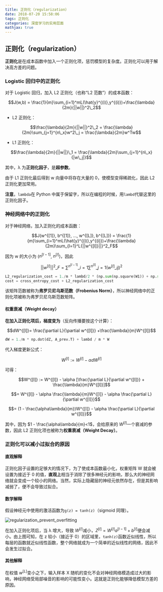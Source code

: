 ```yaml
---
title: 正则化（regularization）
date: 2018-07-20 15:58:06
tags: 正则化
categories: 深度学习的实用层面
mathjax: true
---
```

## 正则化（regularization）

**正则化**是在成本函数中加入一个正则化项，惩罚模型的复杂度。正则化可以用于解决高方差的问题。

### Logistic 回归中的正则化

对于 Logistic 回归，加入 L2 正则化（也称“L2 范数”）的成本函数：

$$J(w,b) = \frac{1}{m}\sum_{i=1}^mL(\hat{y}^{(i)},y^{(i)})+\frac{\lambda}{2m}{||w||}^2\_2$$

* L2 正则化：

$$\frac{\lambda}{2m}{||w||}^2\_2 = \frac{\lambda}{2m}\sum_{j=1}^{n\_x}w^2\_j = \frac{\lambda}{2m}w^Tw$$

* L1 正则化：

$$\frac{\lambda}{2m}{||w||}\_1 = \frac{\lambda}{2m}\sum_{j=1}^{n\_x}{|w\_j|}$$

其中，λ 为**正则化因子**，是**超参数**。

由于 L1 正则化最后得到 w 向量中将存在大量的 0，使模型变得稀疏化，因此 L2 正则化更加常用。

**注意**，`lambda`在 Python 中属于保留字，所以在编程的时候，用`lambd`代替这里的正则化因子。

### 神经网络中的正则化

对于神经网络，加入正则化的成本函数：

$$J(w^{[1]}, b^{[1]}, ..., w^{[L]}, b^{[L]}) = \frac{1}{m}\sum_{i=1}^mL(\hat{y}^{(i)},y^{(i)})+\frac{\lambda}{2m}\sum_{l=1}^L{||w^{[l]}||}^2_F$$

因为 w 的大小为 ($n^{[l−1]}$, $n^{[l]}$)，因此

$${||w^{[l]}||}^2\_F = \sum^{n^{[l-1]}}\_{i=1}\sum^{n^{[l]}}\_{j=1}(w^{[l]}\_{ij})^2$$

```python
L2_regularization_cost = 1./m * lambd/2 * (np.sum(np.square(W1)) + np.sum(np.square(W2)) + np.sum(np.square(W3)))
cost = cross_entropy_cost + L2_regularization_cost
```

该矩阵范数被称为**弗罗贝尼乌斯范数（Frobenius Norm）**，所以神经网络中的正则化项被称为弗罗贝尼乌斯范数矩阵。

#### 权重衰减（Weight decay）

**在加入正则化项后，梯度变为**（反向传播要按这个计算）：

$$dW^{[l]}= \frac{\partial L}{\partial w^{[l]}} +\frac{\lambda}{m}W^{[l]}$$

```python
dW = 1./m * np.dot(dZ, A_prev.T) + lambd / m * W
```

代入梯度更新公式：

$$W^{[l]} := W^{[l]}-\alpha dW^{[l]}$$

可得：

$$W^{[l]} := W^{[l]} - \alpha [\frac{\partial L}{\partial w^{[l]}} + \frac{\lambda}{m}W^{[l]}]$$

$$= W^{[l]} - \alpha \frac{\lambda}{m}W^{[l]} - \alpha \frac{\partial L}{\partial w^{[l]}}$$

$$= (1 - \frac{\alpha\lambda}{m})W^{[l]} - \alpha \frac{\partial L}{\partial w^{[l]}}$$

其中，因为 $1 - \frac{\alpha\lambda}{m}<1$，会给原来的 $W^{[l]}$一个衰减的参数，因此 L2 正则化项也被称为**权重衰减（Weight Decay）**。

### 正则化可以减小过拟合的原因

#### 直观解释

正则化因子设置的足够大的情况下，为了使成本函数最小化，权重矩阵 W 就会被设置为接近于 0 的值，**直观上**相当于消除了很多神经元的影响，那么大的神经网络就会变成一个较小的网络。当然，实际上隐藏层的神经元依然存在，但是其影响减弱了，便不会导致过拟合。

#### 数学解释

假设神经元中使用的激活函数为`g(z) = tanh(z)`（sigmoid 同理）。

![regularization_prevent_overfitting](https://raw.githubusercontent.com/bighuang624/Andrew-Ng-Deep-Learning-notes/master/docs/Improving_Deep_Neural_Networks/regularization_prevent_overfitting.png)

在加入正则化项后，当 λ  增大，导致 $W^{[l]}$减小，$Z^{[l]} = W^{[l]}a^{[l-1]} + b^{[l]}$便会减小。由上图可知，在 z 较小（接近于 0）的区域里，`tanh(z)`函数近似线性，所以每层的函数就近似线性函数，整个网络就成为一个简单的近似线性的网络，因此不会发生过拟合。

#### 其他解释

在权值 $w^{[L]}$变小之下，输入样本 X 随机的变化不会对神经网络模造成过大的影响，神经网络受局部噪音的影响的可能性变小。这就是正则化能够降低模型方差的原因。
